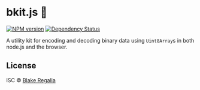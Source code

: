 # bkit.js 🐝
[![NPM version][npm-image]][npm-url] [![Dependency Status][daviddm-image]][daviddm-url] 

A utility kit for encoding and decoding binary data using `Uint8Array`s in both node.js and the browser.

## License

ISC © [Blake Regalia]()


[npm-image]: https://badge.fury.io/js/bkit.svg
[npm-url]: https://npmjs.org/package/bkit
[daviddm-image]: https://david-dm.org/blake-regalia/bkit.js.svg?theme=shields.io
[daviddm-url]: https://david-dm.org/blake-regalia/bkit.js


